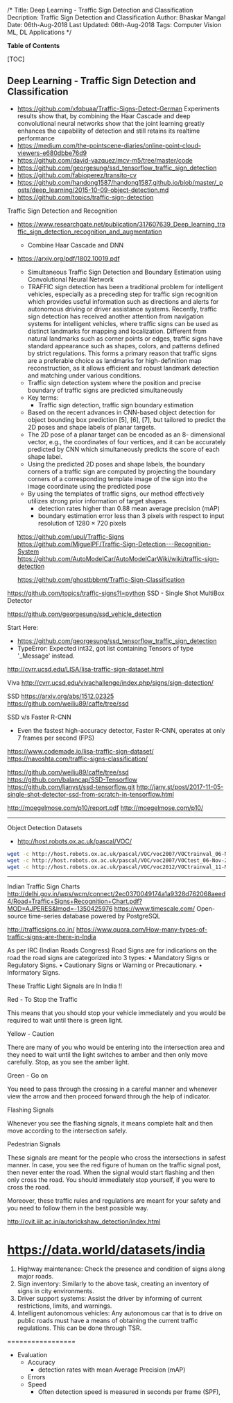 /*
Title: Deep Learning  - Traffic Sign Detection and Classification
Decription: Traffic Sign Detection and Classification
Author: Bhaskar Mangal
Date: 06th-Aug-2018
Last Updated: 06th-Aug-2018
Tags: Computer Vision ML, DL Applications
*/


**Table of Contents**

[TOC]

##  Deep Learning  - Traffic Sign Detection and Classification

* https://github.com/xfqbuaa/Traffic-Signs-Detect-German
Experiments results show that, by combining the Haar Cascade and deep convolutional neural networks show that the joint learning greatly enhances the capability of detection and still retains its realtime performance
* https://medium.com/the-pointscene-diaries/online-point-cloud-viewers-e680dbbe76d9
* https://github.com/david-vazquez/mcv-m5/tree/master/code
* https://github.com/georgesung/ssd_tensorflow_traffic_sign_detection
* https://github.com/fabioperez/transito-cv
* https://github.com/handong1587/handong1587.github.io/blob/master/_posts/deep_learning/2015-10-09-object-detection.md
* https://github.com/topics/traffic-sign-detection



Traffic Sign Detection and Recognition
* https://www.researchgate.net/publication/317607639_Deep_learning_traffic_sign_detection_recognition_and_augmentation
  - Combine Haar Cascade and DNN
* https://arxiv.org/pdf/1802.10019.pdf
  - Simultaneous Traffic Sign Detection and Boundary Estimation using Convolutional Neural Network
  - TRAFFIC sign detection has been a traditional problem for intelligent vehicles, especially as a preceding step for traffic sign recognition which provides useful information such as directions and alerts for autonomous driving or driver assistance systems. Recently, traffic sign detection has received another attention from navigation systems for intelligent vehicles, where traffic signs can be used as distinct landmarks for mapping and localization. Different from natural landmarks such as corner points or edges, traffic signs have standard appearance such as shapes, colors, and patterns defined by strict regulations. This forms a primary reason that traffic signs are a preferable choice as landmarks for high-definition map reconstruction, as it allows efficient and robust landmark detection and matching under various conditions.
  - Traffic sign detection system where the position and precise boundary of traffic signs are predicted simultaneously
  - Key terms:
    * Traffic sign detection, traffic sign boundary estimation
  * Based on the recent advances in CNN-based object detection for object bounding box prediction [5], [6], [7], but tailored to predict the 2D poses and shape labels of planar targets.
  * The 2D pose of a planar target can be encoded as an 8- dimensional vector, e.g., the coordinates of four vertices, and it can be accurately predicted by CNN which simultaneously predicts the score of each shape label.
  * Using the predicted 2D poses and shape labels, the boundary corners of a traffic sign are computed by projecting the boundary corners of a corresponding template image of the sign into the image coordinate using the predicted pose
  * By using the templates of traffic signs, our method effectively utilizes strong prior information of target shapes.
    * detection rates higher than 0.88 mean average precision (mAP)
    * boundary estimation error less than 3 pixels with respect to input resolution of 1280 × 720 pixels


  https://github.com/upul/Traffic-Signs
  https://github.com/MiguelPF/Traffic-Sign-Detection---Recognition-System
  https://github.com/AutoModelCar/AutoModelCarWiki/wiki/traffic-sign-detection


  https://github.com/ghostbbbmt/Traffic-Sign-Classification

https://github.com/topics/traffic-signs?l=python
SSD - Single Shot MultiBox Detector

https://github.com/georgesung/ssd_vehicle_detection

Start Here:
* https://github.com/georgesung/ssd_tensorflow_traffic_sign_detection
* TypeError: Expected int32, got list containing Tensors of type '_Message' instead.


http://cvrr.ucsd.edu/LISA/lisa-traffic-sign-dataset.html

Viva
http://cvrr.ucsd.edu/vivachallenge/index.php/signs/sign-detection/


SSD
https://arxiv.org/abs/1512.02325
https://github.com/weiliu89/caffe/tree/ssd

SSD v/s Faster R-CNN
- Even the fastest high-accuracy detector, Faster R-CNN, operates at only 7 frames per second (FPS)

https://www.codemade.io/lisa-traffic-sign-dataset/
https://navoshta.com/traffic-signs-classification/

https://github.com/weiliu89/caffe/tree/ssd
https://github.com/balancap/SSD-Tensorflow
https://github.com/ljanyst/ssd-tensorflow.git
http://jany.st/post/2017-11-05-single-shot-detector-ssd-from-scratch-in-tensorflow.html

http://moegelmose.com/p10/report.pdf
http://moegelmose.com/p10/

------------

Object Detection Datasets
- http://host.robots.ox.ac.uk/pascal/VOC/
```bash
wget -c http://host.robots.ox.ac.uk/pascal/VOC/voc2007/VOCtrainval_06-Nov-2007.tar
wget -c http://host.robots.ox.ac.uk/pascal/VOC/voc2007/VOCtest_06-Nov-2007.tar
wget -c http://host.robots.ox.ac.uk/pascal/VOC/voc2012/VOCtrainval_11-May-2012.tar
```
----------------
Indian Traffic Sign Charts
http://delhi.gov.in/wps/wcm/connect/2ec0370049174a1a9328d762068aeed4/Road+Traffic+Signs+Recognition+Chart.pdf?MOD=AJPERES&lmod=-1350425976
https://www.timescale.com/
Open-source 
time-series database 
powered by PostgreSQL


http://trafficsigns.co.in/
https://www.quora.com/How-many-types-of-traffic-signs-are-there-in-India


As per IRC (Indian Roads Congress) Road Signs are for indications on the road the road signs are categorized into 3 types:
• Mandatory Signs or Regulatory Signs.
• Cautionary Signs or Warning or Precautionary.
• Informatory Signs.



These Traffic Light Signals are In India !!

Red - To Stop the Traffic

This means that you should stop your vehicle immediately and you would be required to wait until there is green light.

Yellow - Caution

There are many of you who would be entering into the intersection area and they need to wait until the light switches to amber and then only move carefully. Stop, as you see the amber light.

Green - Go on

You need to pass through the crossing in a careful manner and whenever view the arrow and then proceed forward through the help of indicator.

Flashing Signals

Whenever you see the flashing signals, it means complete halt and then move according to the intersection safely.

Pedestrian Signals

These signals are meant for the people who cross the intersections in safest manner. In case, you see the red figure of human on the traffic signal post, then never enter the road. When the signal would start flashing and then only cross the road. You should immediately stop yourself, if you were to cross the road.

Moreover, these traffic rules and regulations are meant for your safety and you need to follow them in the best possible way.


http://cvit.iiit.ac.in/autorickshaw_detection/index.html

https://data.world/datasets/india
===================

1. Highway maintenance: Check the presence and condition of signs along major
roads.
2. Sign inventory: Similarly to the above task, creating an inventory of signs in city
environments.
3. Driver support systems: Assist the driver by informing of current restrictions,
limits, and warnings.
4. Intelligent autonomous vehicles: Any autonomous car that is to drive on public roads must have a means of obtaining the current traffic regulations. This can
be done through TSR.

=================
* Evaluation
  - Accuracy
    * detection rates  with mean Average Precision (mAP)
  - Errors
  - Speed
    * Often detection speed is measured in seconds per frame (SPF),


